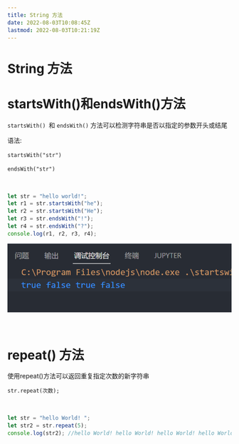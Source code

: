 ```yaml
---
title: String 方法
date: 2022-08-03T10:08:45Z
lastmod: 2022-08-03T10:21:19Z
---
```


# String 方法

# startsWith()和endsWith()方法

`startsWith() ​`和 `endsWith()` 方法可以检测字符串是否以指定的参数开头或结尾

语法: 

`startsWith("str")`

`endsWith("str")`

‍

```js
let str = "hello world!";
let r1 = str.startsWith("he");
let r2 = str.startsWith("He");
let r3 = str.endsWith("!");
let r4 = str.endsWith("?");
console.log(r1, r2, r3, r4);
```

![Snipaste_2022-08-03_10-17-24](assets/Snipaste_2022-08-03_10-17-24-20220803101726-wk4tzi0.png)​

‍

# repeat() 方法

使用repeat()方法可以返回重复指定次数的新字符串

`str.repeat(次数);`

‍

```js
let str = "hello World! ";
let str2 = str.repeat(5);
console.log(str2); //hello World! hello World! hello World! hello World! hello World! 
```
